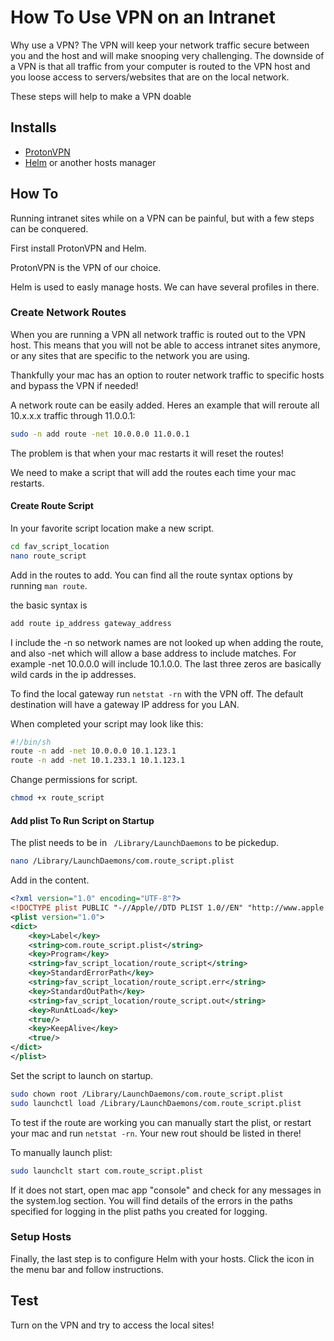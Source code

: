 # How To Use VPN on an Intranet

Why use a VPN? The VPN will keep your network traffic secure between you and the host and will make snooping very challenging. The downside of a VPN is that all traffic from your computer is routed to the VPN host and you loose access to servers/websites that are on the local network.

These steps will help to make a VPN doable

## Installs
* [ProtonVPN](https://protonvpn.com)
* [Helm](https://apps.apple.com/us/app/helm-hosts-file-manager/id1099472017?mt=12) or another hosts manager

## How To

Running intranet sites while on a VPN can be painful, but with a few steps can be conquered.

First install ProtonVPN and Helm.

ProtonVPN is the VPN of our choice.

Helm is used to easly manage hosts. We can have several profiles in there.

### Create Network Routes

When you are running a VPN all network traffic is routed out to the VPN host. This means that you will not be able to access intranet sites anymore, or any sites that are specific to the network you are using.

Thankfully your mac has an option to router network traffic to specific hosts and bypass the VPN if needed!

A network route can be easily added. Heres an example that will reroute all 10.x.x.x traffic through 11.0.0.1:

```sh
sudo -n add route -net 10.0.0.0 11.0.0.1
```

The problem is that when your mac restarts it will reset the routes!

We need to make a script that will add the routes each time your mac restarts.

#### Create Route Script

In your favorite script location make a new script.

```sh
cd fav_script_location
nano route_script
```

Add in the routes to add. You can find all the route syntax options by running ```man route```.

the basic syntax is

```sh
add route ip_address gateway_address
```

I include the -n so network names are not looked up when adding the route, and also -net which will allow a base address to include matches. For example -net 10.0.0.0 will include 10.1.0.0. The last three zeros are basically wild cards in the ip addresses.

To find the local gateway run ```netstat -rn``` with the VPN off. The default destination will have a gateway IP address for you LAN.

When completed your script may look like this:

```sh
#!/bin/sh
route -n add -net 10.0.0.0 10.1.123.1
route -n add -net 10.1.233.1 10.1.123.1
```

Change permissions for script.

```sh
chmod +x route_script
```

#### Add plist To Run Script on Startup

The plist needs to be in ``` /Library/LaunchDaemons``` to be pickedup.

```sh
nano /Library/LaunchDaemons/com.route_script.plist
```

Add in the content.

```xml
<?xml version="1.0" encoding="UTF-8"?>
<!DOCTYPE plist PUBLIC "-//Apple//DTD PLIST 1.0//EN" "http://www.apple.com/DTDs/PropertyList-1.0.dtd">
<plist version="1.0">
<dict>
    <key>Label</key>
    <string>com.route_script.plist</string>
    <key>Program</key>
    <string>fav_script_location/route_script</string>
    <key>StandardErrorPath</key>
    <string>fav_script_location/route_script.err</string>
    <key>StandardOutPath</key>
    <string>fav_script_location/route_script.out</string>
    <key>RunAtLoad</key>
    <true/>
    <key>KeepAlive</key>
    <true/>
</dict>
</plist>
```

Set the script to launch on startup.

```sh
sudo chown root /Library/LaunchDaemons/com.route_script.plist
sudo launchctl load /Library/LaunchDaemons/com.route_script.plist
```

To test if the route are working you can manually start the plist, or restart your mac and run ```netstat -rn```. Your new rout should be listed in there!

To manually launch plist:

```sh
sudo launchclt start com.route_script.plist
```

If it does not start, open mac app "console" and check for any messages in the system.log section. You will find details of the errors in the paths specified for logging in the plist paths you created for logging.

### Setup Hosts

Finally, the last step is to configure Helm with your hosts. Click the icon in the menu bar and follow instructions.

## Test

Turn on the VPN and try to access the local sites! 